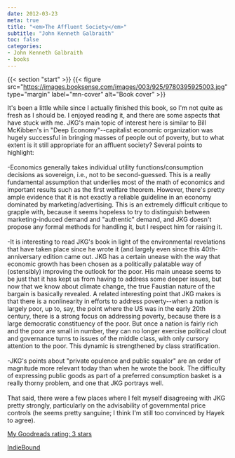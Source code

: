 ```yaml
---
date: 2012-03-23
meta: true
title: "<em>The Affluent Society</em>"
subtitle: "John Kenneth Galbraith"
toc: false
categories:
- John Kenneth Galbraith
- books
---
```


{{< section "start" >}}
{{< figure src="https://images.booksense.com/images/003/925/9780395925003.jpg" type="margin" label="mn-cover" alt="Book cover" >}}

It's been a little while since I actually finished this book, so I'm not quite as fresh as I should be. I enjoyed reading it, and there are some aspects that have stuck with me. JKG's main topic of interest here is similar to Bill McKibben's in "Deep Economy"--capitalist economic organization was hugely successful in bringing masses of people out of poverty, but to what extent is it still appropriate for an affluent society? Several points to highlight:<br /><br />-Economics generally takes individual utility functions/consumption decisions as sovereign, i.e., not to be second-guessed. This is a really fundamental assumption that underlies most of the math of economics and important results such as the first welfare theorem. However, there's pretty ample evidence that it is not exactly a reliable guideline in an economy dominated by marketing/advertising. This is an extremely difficult critique to grapple with, because it seems hopeless to try to distinguish between marketing-induced demand and "authentic" demand, and JKG doesn't propose any formal methods for handling it, but I respect him for raising it.<br /><br />-It is interesting to read JKG's book in light of the environmental revelations that have taken place since he wrote it (and largely even since this 40th-anniversary edition came out. JKG has a certain unease with the way that economic growth has been chosen as a politically palatable way of (ostensibly) improving the outlook for the poor. His main unease seems to be just that it has kept us from having to address some deeper issues, but now that we know about climate change, the true Faustian nature of the bargain is basically revealed. A related interesting point that JKG makes is that there is a nonlinearity in efforts to address poverty--when a nation is largely poor, up to, say, the point where the US was in the early 20th century, there is a strong focus on addressing poverty, because there is a large democratic constituency of the poor. But once a nation is fairly rich and the poor are small in number, they can no longer exercise political clout and governance turns to issues of the middle class, with only cursory attention to the poor. This dynamic is strengthened by class stratification.<br /><br />-JKG's points about "private opulence and public squalor" are an order of magnitude more relevant today than when he wrote the book. The difficulty of expressing public goods as part of a preferred consumption basket is a really thorny problem, and one that JKG portrays well. <br /><br />That said, there were a few places where I felt myself disagreeing with JKG pretty strongly, particularly on the advisability of governmental price controls (he seems pretty sanguine; I think I'm still too convinced by Hayek to agree).

[My Goodreads rating: 3 stars](https://www.goodreads.com/review/show/279687764)  

[IndieBound](https://www.indiebound.org/book/9780395925003)

